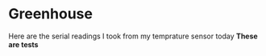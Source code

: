 # Greenhouse
Here are the serial readings I took from my temprature sensor today
<b>These are tests<b/>
